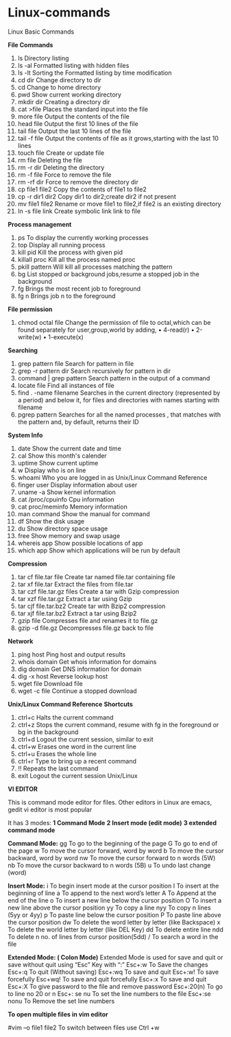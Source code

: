 # Linux-commands
Linux Basic Commands

**File Commands**

1. ls Directory listing
2. ls -al Formatted listing with hidden files
3. ls -lt Sorting the Formatted listing by time modification
4. cd dir Change directory to dir
5. cd Change to home directory
6. pwd Show current working directory
7. mkdir dir Creating a directory dir
8. cat >file Places the standard input into the file
9. more file Output the contents of the file
10. head file Output the first 10 lines of the file
11. tail file Output the last 10 lines of the file
12. tail -f file Output the contents of file as it grows,starting with
the last 10 lines
13. touch file Create or update file
14. rm file Deleting the file
15. rm -r dir Deleting the directory
16. rm -f file Force to remove the file
17. rm -rf dir Force to remove the directory dir
18. cp file1 file2 Copy the contents of file1 to file2
19. cp -r dir1 dir2 Copy dir1 to dir2;create dir2 if not present
20. mv file1 file2 Rename or move file1 to file2,if file2 is an existing directory
21. ln -s file link Create symbolic link link to file

**Process management**

1. ps To display the currently working processes
2. top Display all running process
3. kill pid Kill the process with given pid
4. killall proc Kill all the process named proc
5. pkill pattern Will kill all processes matching the pattern
6. bg List stopped or background jobs,resume a stopped job in the background
7. fg Brings the most recent job to foreground
8. fg n Brings job n to the foreground

**File permission**
1. chmod octal file Change the permission of file to octal,which can be found separately for user,group,world by adding,
• 4-read(r)
• 2-write(w)
• 1-execute(x)

**Searching**
1. grep pattern file Search for pattern in file
2. grep -r pattern dir Search recursively for pattern in dir
3. command | grep pattern
     Search pattern in the output of a command
4. locate file Find all instances of file
5. find . -name filename Searches in the current directory (represented by a period) and below it, for files and directories with names starting with filename
6. pgrep pattern Searches for all the named processes , that matches with the pattern and, by default, returns their ID

**System Info**
1. date Show the current date and time
2. cal Show this month's calender
3. uptime Show current uptime
4. w Display who is on line
5. whoami Who you are logged in as Unix/Linux Command Reference
6. finger user Display information about user
7. uname -a Show kernel information
8. cat /proc/cpuinfo Cpu information
9. cat proc/meminfo Memory information
10. man command Show the manual for command
11. df Show the disk usage
12. du Show directory space usage
13. free Show memory and swap usage
14. whereis app Show possible locations of app
15. which app Show which applications will be run by default

**Compression**
1. tar cf file.tar file Create tar named file.tar containing file
2. tar xf file.tar Extract the files from file.tar
3. tar czf file.tar.gz files Create a tar with Gzip compression
4. tar xzf file.tar.gz Extract a tar using Gzip
5. tar cjf file.tar.bz2 Create tar with Bzip2 compression
6. tar xjf file.tar.bz2 Extract a tar using Bzip2
7. gzip file Compresses file and renames it to file.gz
8. gzip -d file.gz Decompresses file.gz back to file

**Network**
1. ping host Ping host and output results
2. whois domain Get whois information for domains
3. dig domain Get DNS information for domain
4. dig -x host Reverse lookup host
5. wget file Download file
6. wget -c file Continue a stopped download

**Unix/Linux Command Reference**
**Shortcuts**
1. ctrl+c Halts the current command
2. ctrl+z Stops the current command, resume with fg in the foreground or bg in the background
3. ctrl+d Logout the current session, similar to exit
4. ctrl+w Erases one word in the current line
5. ctrl+u Erases the whole line
6. ctrl+r Type to bring up a recent command
7. !! Repeats the last command
8. exit Logout the current session
Unix/Linux

**VI EDITOR**

This is command mode editor for files. Other editors in Linux are emacs, gedit
vi editor is most popular

It has 3 modes:
**1 Command Mode**
**2 Insert mode (edit mode)**
**3 extended command mode**

**Command Mode:**
gg To go to the beginning of the page
G To go to end of the page
w To move the cursor forward, word by word
b To move the cursor backward, word by word
nw To move the cursor forward to n words (5W)
nb To move the cursor backward to n words (5B)
u To undo last change (word)

**Insert Mode:**
i To begin insert mode at the cursor position 
I To insert at the beginning of line
a To append to the next word’s letter
A To Append at the end of the line
o To insert a new line below the cursor position
O To insert a new line above the cursor position
yy To copy a line
nyy To copy n lines (5yy or 4yy)
p To paste line below the cursor position
P To paste line above the cursor position
dw To delete the word letter by letter (like Backspace)
x To delete the world letter by letter (like DEL Key)
dd To delete entire line
ndd To delete n no. of lines from cursor position(5dd)
/ To search a word in the file

**Extended Mode: ( Colon Mode)**
Extended Mode is used for save and quit or save without quit using “Esc” Key with “:”
Esc+:w To Save the changes
Esc+:q To quit (Without saving)
Esc+:wq To save and quit
Esc+:w! To save forcefully
Esc+wq! To save and quit forcefully
Esc+:x To save and quit
Esc+:X To give password to the file and remove password
Esc+:20(n) To go to line no 20 or n
Esc+: se nu To set the line numbers to the file
Esc+:se nonu To Remove the set line numbers

**To open multiple files in vim editor**

#vim –o file1 file2
To switch between files use Ctrl +w
